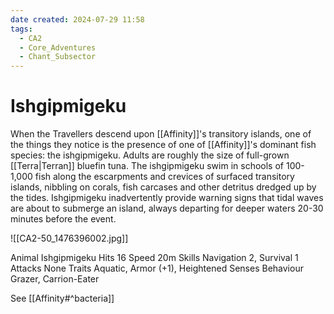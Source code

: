 ```yaml
---
date created: 2024-07-29 11:58
tags:
  - CA2
  - Core_Adventures
  - Chant_Subsector
---
```


# Ishgipmigeku

When the Travellers descend upon [[Affinity]]'s transitory islands, one of the things they notice is the presence of one of [[Affinity]]'s dominant fish species: the ishgipmigeku. Adults are roughly the size of full-grown [[Terra|Terran]] bluefin tuna. The ishgipmigeku swim in schools of 100-1,000 fish along the escarpments and crevices of surfaced transitory islands, nibbling on corals, fish carcases and other detritus dredged up by the tides. Ishgipmigeku inadvertently provide warning signs that tidal waves are about to submerge an island, always departing for deeper waters 20-30 minutes before the event.

![[CA2-50_1476396002.jpg]]

Animal Ishgipmigeku  Hits 16 Speed 20m
Skills Navigation 2, Survival 1
Attacks None
Traits Aquatic, Armor (+1), Heightened Senses
Behaviour Grazer, Carrion-Eater

See [[Affinity#^bacteria]]
